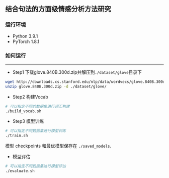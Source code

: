 结合句法的方面级情感分析方法研究
---
### 运行环境
* Python 3.9.1
* PyTorch 1.8.1

### 如何运行
---
- Step1 下载glove.840B.300d.zip并解压到`./dataset/glove`目录下
```Bash
wget http://downloads.cs.stanford.edu/nlp/data/wordvecs/glove.840B.300d.zip
unzip glove.840B.300d.zip -d ./dataset/glove/
```
- Step2 构建Vocab
```Bash
# 可以指定不同的数据集进行词汇构建
./build_vocab.sh
```

- Step3 模型训练

```Bash
# 可以指定不同数据集进行模型训练
./train.sh
```
模型 checkpoints 和最优模型保存在 `./saved_models`. 

- 模型评估
```Bash
# 可以指定不同数据集进行模型评估
./evaluate.sh
```
